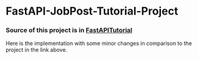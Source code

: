 # FastAPI-JobPost-Tutorial-Project

### Source of this project is in [FastAPITutorial](https://www.fastapitutorial.com/blog/technology-stack/)
Here is the implementation with some minor changes in comparison to the project in the link above.
